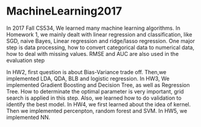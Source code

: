 # MachineLearning2017
In 2017 Fall CS534, We learned many machine learning algorithms.
In Homework 1, we mainly dealt with linear regression and classification, like SGD, naive Bayes, Linear regression and ridge/lasso regression. One major step is data processing, how to convert categorical data to numerical data, how to deal with missing values. RMSE and AUC are also used in the evaluation step

In HW2, first question is about Bias-Variance trade off. Then,we implemented LDA, QDA, BLB and logistic regression.
In HW3, We implemented Gradient Boosting and Decision Tree, as well as Regression Tree. How to determinate the optimal parameter is very important, grid search is applied in this step. Also, we learned how to do validation to identify the best model.
In HW4, we first learned about the idea of kernel. Then we implemented percenpton, random forest and SVM.
In HW5, we implemented NN.
